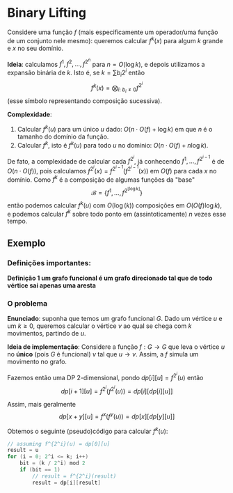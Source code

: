 # Binary Lifting

Considere uma função $f$ (mais especificamente um operador/uma função de um conjunto nele mesmo): queremos calcular $f^k(x)$ para algum $k$ grande e $x$ no seu domínio. 

**Ideia**: calculamos $f^1, f^2, \dotsc, f^{2^n}$ para $n = O(\log k)$, e depois utilizamos a expansão binária de $k$. Isto é, se $k = \sum b_i 2^i$ então 
$$f^k(x) = \bigotimes_{i:\ b_i \neq 0}f^{2^i}$$
(esse símbolo representando composição sucessiva).

**Complexidade**: 
1. Calcular $f^k(u)$ para um único $u$ dado: $O(n \cdot O(f) +  \log k)$ em que $n$ é o tamanho do domínio da função.
2. Calcular $f^k$, isto é $f^k(u)$ para todo $u$ no domínio: $O(n \cdot O(f) + n \log k)$.

De fato, a complexidade de calcular cada $f^{2^i}$, já conhecendo $f^1, \dotsc, f^{2^{i-1}}$ é de 
$O(n\cdot O(f))$, pois calculamos $f^{2^i}(x) = f^{2^{i-1}}(f^{2^{i-1}}(x))$ em $O(f)$ para cada $x$ no domínio. Como $f^k$ é a composição de algumas funções da "base"
$$\mathcal{B} = \{f^1, \dotsc, f^{2^{\lfloor\log k\rfloor}}\}$$
então podemos calcular $f^k(u)$ com $O(\log(k))$ composições em $O(O(f)\log k)$, e podemos calcular $f^k$ sobre todo ponto em (assintoticamente) $n$ vezes esse tempo.

## Exemplo

### Definições importantes:

**Definição 1 um grafo funcional é um grafo direcionado tal que de todo vértice sai apenas uma aresta**

### O problema

**Enunciado**: suponha que temos um grafo funcional $G$. Dado um vértice $u$ e um $k \geq 0$, queremos calcular o vértice $v$ ao qual se chega com $k$ movimentos, partindo de $u$.  

**Ideia de implementação**: 
Considere a função $f: G \to G$ que leva o vértice $u$ no **único** (pois $G$ é funcional) $v$ tal que $u \to v$. Assim, a $f$ simula um movimento no grafo.

Fazemos então uma DP 2-dimensional, pondo $dp[i][u] = f^{2^i}(u)$ então
$$dp[i + 1][u] = f^{2^i}(f^{2^i}(u)) = dp[i]\big[dp[i][u]\big]$$

Assim, mais geralmente
$$dp[x + y][u] = f^x(f^y(u)) = dp[x]\big[dp[y][u]\big]$$

Obtemos o seguinte (pseudo)código para calcular $f^k(u)$:
```c++
// assuming f^{2^i}(u) = dp[0][u]
result = u
for (i = 0; 2^i <= k; i++)
    bit = (k / 2^i) mod 2
    if (bit == 1)
        // result = f^{2^i}(result)
        result = dp[i][result]
```
